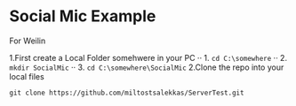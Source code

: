 # Social Mic Example 

For Weilin

1.First create a Local Folder somehwere in your PC
·· 1. `cd C:\somewhere`
·· 2. `mkdir SocialMic`
·· 3. `cd C:\somewhere\SocialMic`
2.Clone the repo into your local files

`git clone https://github.com/miltostsalekkas/ServerTest.git`